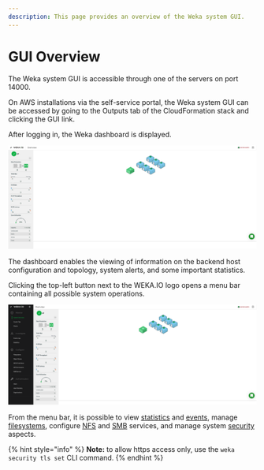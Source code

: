 ```yaml
---
description: This page provides an overview of the Weka system GUI.
---
```


# GUI Overview

The Weka system GUI is accessible through one of the servers on port 14000.

On AWS installations via the self-service portal, the Weka system GUI can be accessed by going to the Outputs tab of the CloudFormation stack and clicking the GUI link.

After logging in, the Weka dashboard is displayed.

![Weka Dashboard](../.gitbook/assets/gui-dashboard-3.5.png)

The dashboard enables the viewing of information on the backend host configuration and topology, system alerts, and some important statistics.

Clicking the top-left button next to the WEKA.IO logo opens a menu bar containing all possible system operations.

![Weka Dashboard with Menu Bar](../.gitbook/assets/gui-overview-3.5.png)

From the menu bar, it is possible to view [statistics](../usage/statistics/) and [events](../usage/events/), manage [filesystems](../fs/managing-filesystems/), configure [NFS](../additional-protocols/nfs-support.md) and [SMB](../additional-protocols/smb-support/smb-management-using-the-gui.md) services, and manage system [security](../usage/user-management.md) aspects.

{% hint style="info" %}
**Note:** to allow https access only, use the `weka security tls set` CLI command.
{% endhint %}

